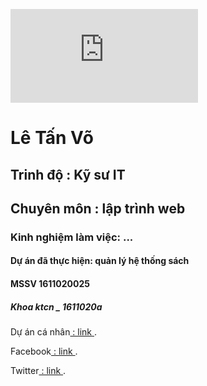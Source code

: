 ![Image](https://www.facebook.com/photo.php?fbid=1968722996692726&set=a.1421957414702623&type=3&theater)
# Lê Tấn Võ
## Trinh độ : Kỹ sư IT
## Chuyên môn : lập trình web
### Kinh nghiệm làm việc: ...
#### Dự án đã thực hiện: quản lý hệ thống sách
#### MSSV 1611020025
##### Khoa ktcn _ 1611020a
<p>Dự án cá nhân<a href="https://github.com/letanvo1997/demo1"> : link </a>.</p>

<p>Facebook<a href="https://www.facebook.com/cauutnha.ngkeo.5"> : link </a>.</p>
<p>Twitter<a href="https://twitter.com/letanvo1997"> : link </a>.</p>
